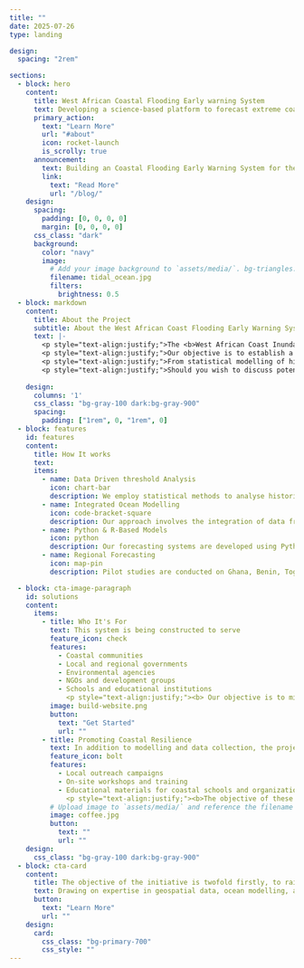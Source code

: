 ```yaml
---
title: ""
date: 2025-07-26
type: landing

design:
  spacing: "2rem"

sections:
  - block: hero
    content:
      title: West African Coastal Flooding Early warning System
      text: Developing a science-based platform to forecast extreme coastal events and support disaster risk monitoring in the Gulf of Guinea
      primary_action:
        text: "Learn More"
        url: "#about"
        icon: rocket-launch
        is_scrolly: true
      announcement:
        text: Building an Coastal Flooding Early Warning System for the Gulf of Guinea
        link:
          text: "Read More"
          url: "/blog/"
    design:
      spacing:
        padding: [0, 0, 0, 0]
        margin: [0, 0, 0, 0]
      css_class: "dark"
      background:
        color: "navy"
        image:
          # Add your image background to `assets/media/`. bg-triangles.svg
          filename: tidal_ocean.jpg
          filters:
            brightness: 0.5
  - block: markdown
    content:
      title: About the Project
      subtitle: About the West African Coast Flooding Early Warning System
      text: |-
        <p style="text-align:justify;">The <b>West African Coast Inundation Early Warning System</b>is an independent research initiative that was launched in early 2025 with a view to developing long-term forecasting tools for extreme coastal events in the Gulf of Guinea.</p>
        <p style="text-align:justify;">Our objective is to establish a long-term, data-driven flood forecasting and alerting system for stakeholders in the Gulf of Guinea. We provide actionable information for disaster risk management across coastal West Africa by using satellite data, ocean modelling and statistical thresholds.</p>
        <p style="text-align:justify;">From statistical modelling of historical events to real-time analysis of tides, wave action and sea level anomalies, this project aims to offer actionable insights to manage and prevent the impact of coastal flooding in the context of climate change.</p>
        <p style="text-align:justify;">Should you wish to discuss potential collaborative opportunities, please do not hesitate to contact us at <a href="egeodegeod@gmail.com">egeodegeod@gmail.com</a></p>
    
    design:
      columns: '1'
      css_class: "bg-gray-100 dark:bg-gray-900"
      spacing:
        padding: ["1rem", 0, "1rem", 0]
  - block: features
    id: features
    content:
      title: How It works
      text: 
      items:
        - name: Data Driven threshold Analysis
          icon: chart-bar
          description: We employ statistical methods to analyse historical sea conditions, thereby identifying risk thresholds for flooding events.
        - name: Integrated Ocean Modelling
          icon: code-bracket-square
          description: Our approach involves the integration of data from Copernicus Marine Services, encompassing wave information and sea level anomaly data, in conjunction with the FES Tide Model to derive comprehensive estimates of total water levels.
        - name: Python & R-Based Models
          icon: python
          description: Our forecasting systems are developed using Python and R, ensuring both flexibility and scientific reproducibility.
        - name: Regional Forecasting
          icon: map-pin
          description: Pilot studies are conducted on Ghana, Benin, Togo, Ivory Coast, Nigeria and Cameroon, with the objective of offering region-specific insights.

  - block: cta-image-paragraph
    id: solutions
    content:
      items:
        - title: Who It's For
          text: This system is being constructed to serve 
          feature_icon: check
          features:
            - Coastal communities
            - Local and regional governments
            - Environmental agencies
            - NGOs and development groups
            - Schools and educational institutions
              <p style="text-align:justify;"><b> Our objective is to minimise vulnerabilities throughout society by making information regarding data and risk more accessible to a wider range of individuals.</b></p>
          image: build-website.png
          button:
            text: "Get Started"
            url: ""
        - title: Promoting Coastal Resilience
          text: In addition to modelling and data collection, the project encompasses a range of engagement and knowledge-sharing activities, including
          feature_icon: bolt
          features:
            - Local outreach campaigns
            - On-site workshops and training
            - Educational materials for coastal schools and organizations
              <p style="text-align:justify;"><b>The objective of these programmes is to enhance preparedness and raise awareness of coastal hazards among affected communities.</b></p>
          # Upload image to `assets/media/` and reference the filename here
          image: coffee.jpg
          button:
            text: ""
            url: ""
    design:
      css_class: "bg-gray-100 dark:bg-gray-900"
  - block: cta-card
    content:
      title: The objective of the initiative is twofold firstly, to raise awareness of coastal flooding, and secondly, to promote environmental resilience.
      text: Drawing on expertise in geospatial data, ocean modelling, and data science, the project combines open-access tools such as Copernicus Marine Services,Google Earth Engine, and Sentinel imagery to support equitable access to coastal risk information.
      button:
        text: "Learn More"
        url: ""
    design:
      card:
        css_class: "bg-primary-700"
        css_style: ""
---
```

